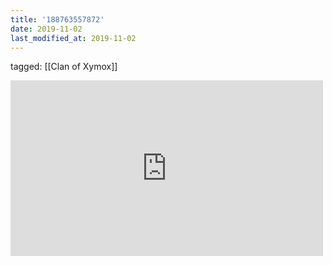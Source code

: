 ```yaml
---
title: '188763557872'
date: 2019-11-02
last_modified_at: 2019-11-02
---
```

tagged: [[Clan of Xymox]]
<iframe allow="accelerometer; autoplay; clipboard-write; encrypted-media; gyroscope; picture-in-picture" allowfullscreen="" frameborder="0" height="281" id="youtube_iframe" src="https://www.youtube.com/embed/oH57pBRZsaQ?feature=oembed&amp;enablejsapi=1&amp;origin=https://safe.txmblr.com&amp;wmode=opaque" width="500"></iframe>